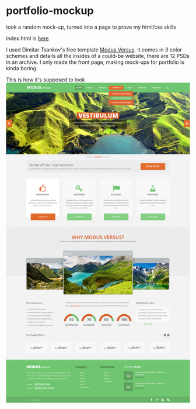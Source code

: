 # portfolio-mockup
took a random mock-up, turned into a page to prove my html/css skills

index.html is <a href="project/dist/index.html">here</a>

I used Dimitar Tsankov's free template <a href="https://www.webdesignerdepot.com/2013/06/free-psd-template-modus-versus/">Modus Versus</a>.
It comes in 3 color schemes and details all the insides of a could-be website, there are 12 PSDs in an archive.
I only made the front page, making mock-ups for portfolio is kinda boring.

This is how it's supposed to look
<img src="project/dist/images/modus.png">

